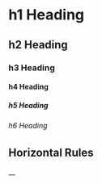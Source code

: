 # h1 Heading
## h2 Heading
### h3 Heading
#### h4 Heading
##### h5 Heading
###### h6 Heading

## Horizontal Rules

__
